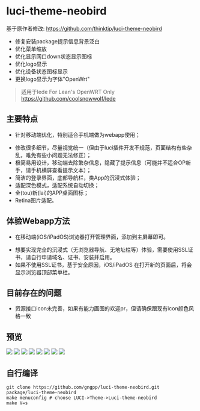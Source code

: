 # luci-theme-neobird

基于原作者修改: <https://github.com/thinktip/luci-theme-neobird>

- 修复安装package提示信息背景泛白
- 优化菜单缩放
- 优化显示网口down状态显示图标
- 优化logo显示
- 优化设备状态图标显示
- 更换logo显示为字体"OpenWrt"
  
> 适用于lede
For Lean's OpenWRT Only
<https://github.com/coolsnowwolf/lede>

## 主要特点

* 针对移动端优化，特别适合手机端做为webapp使用；
- 修改很多细节，尽量视觉统一（但由于luci插件开发不规范，页面结构有些杂乱，难免有些小问题无法修正）；
- 极简易用设计，移动端去除繁杂信息，隐藏了提示信息（可能并不适合OP新手，请手机横屏查看提示文本）；
- 简洁的登录界面，底部导航栏，类App的沉浸式体验；
- 适配深色模式，适配系统自动切换；
- 全(tou)新(lai)的APP桌面图标；
- Retina图片适配。

## 体验Webapp方法

* 在移动端(iOS/iPadOS)浏览器打开管理界面，添加到主屏幕即可。
- 想要实现完全的沉浸式（无浏览器导航、无地址栏等）体验，需要使用SSL证书，请自行申请域名、证书、安装并启用。
- 如果不使用SSL证书，基于安全原因，iOS/iPadOS 在打开新的页面后，将会显示浏览器顶部菜单栏。

## 目前存在的问题

* 资源接口icon未完善，如果有能力画图的欢迎pr，但请确保跟现有icon颜色风格一致

## 预览

<img src="./previce/login.png"/>
<img src="./previce/home.png"/>
<img src="./previce/home1.png"/>
<img src="./previce/sidebar.png"/>
<img src="./previce/iface.png"/>
<img src="./previce/iface1.png"/>
<img src="./previce/IMG_8790.png"/>
<img src="./previce/IMG_8791.png"/>

## 自行编译

```
git clone https://github.com/gngpp/luci-theme-neobird.git  package/luci-theme-neobird
make menuconfig # choose LUCI->Theme->Luci-theme-neobird  
make V=s
```
